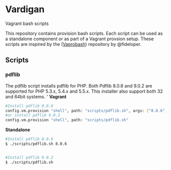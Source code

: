 Vardigan
========

Vagrant bash scripts

This repository contains provision bash scripts. Each script can be used as a standalone component or as part of a Vagrant provsion setup. These scripts are inspired by the ([Vaprobash](https://github.com/fideloper/Vaprobash)) repository by @fideloper. 

## Scripts

### pdflib

The pdflib script installs pdflib for PHP. Both Pdflib 8.0.6 and 9.0.2 are supported for PHP 5.3.x, 5.4.x and 5.5.x. This installer also support both 32 and 64bit systems. 
'
**Vagrant**

```bash
#Install pdflib 8.0.6
config.vm.provision "shell", path: "scripts/pdflib.sh", args: ["8.0.6"] 
#or install pdflib 9.0.2
config.vm.provision "shell", path: "scripts/pdflib.sh"
````

**Standalone**

```bash
#Install pdflib 8.0.6
$ ./scripts/pdflib.sh 8.0.6 


#Install pdflib 9.0.2
$ ./scripts/pdflib.sh
```
